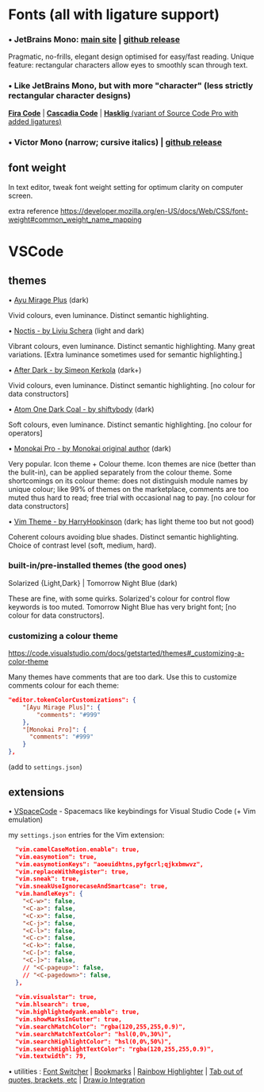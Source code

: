 # Fonts (all with ligature support)

### • JetBrains Mono: [main site](https://www.jetbrains.com/lp/mono/) | [github release](https://github.com/JetBrains/JetBrainsMono/)

Pragmatic, no-frills, elegant design optimised for easy/fast reading.
Unique feature: rectangular characters allow eyes to smoothly scan through text.

### • Like JetBrains Mono, but with more "character" (less strictly rectangular character designs)
  [**Fira Code**](https://github.com/tonsky/FiraCode)
| [**Cascadia Code**](https://github.com/microsoft/cascadia-code)
| [**Hasklig** (variant of Source Code Pro with added ligatures)](https://github.com/i-tu/Hasklig)

### • Victor Mono (narrow; cursive italics) | [github release](https://github.com/rubjo/victor-mono)

## font weight

In text editor, tweak font weight setting for optimum clarity on computer screen.

extra reference https://developer.mozilla.org/en-US/docs/Web/CSS/font-weight#common_weight_name_mapping

# VSCode

## themes

• [Ayu Mirage Plus](https://github.com/whosydd/ayu-mirage-plus) (dark)

Vivid colours, even luminance. Distinct semantic highlighting.

• [Noctis - by Liviu Schera](https://marketplace.visualstudio.com/items?itemName=liviuschera.noctis) (light and dark)

Vibrant colours, even luminance. Distinct semantic highlighting. Many great variations. [Extra luminance sometimes used for semantic highlighting.]

• [After Dark - by Simeon Kerkola](https://marketplace.visualstudio.com/items?itemName=ssmi.after-dark&ssr=false#review-details) (dark+)

Vivid colours, even luminance. Distinct semantic highlighting. [no colour for data constructors]

• [Atom One Dark Coal - by shiftybody](https://developer.mozilla.org/en-US/docs/Web/CSS/font-weight#common_weight_name_mapping) (dark)

Soft colours, even luminance. Distinct semantic highlighting. [no colour for operators]

• [Monokai Pro - by Monokai original author](https://marketplace.visualstudio.com/items?itemName=monokai.theme-monokai-pro-vscode) (dark)

Very popular. Icon theme + Colour theme. Icon themes are nice (better than the bulit-in), can be applied separately from the colour theme. Some shortcomings on its colour theme: does not distinguish module names by unique colour; like 99% of themes on the marketplace, comments are too muted thus hard to read; free trial with occasional nag to pay. [no colour for data constructors]

• [Vim Theme - by HarryHopkinson](https://marketplace.visualstudio.com/items?itemName=HarryHopkinson.vim-theme) (dark; has light theme too but not good)

Coherent colours avoiding blue shades. Distinct semantic highlighting. Choice of contrast level (soft, medium, hard).

### built-in/pre-installed themes (the good ones)

Solarized {Light,Dark} | Tomorrow Night Blue (dark)

These are fine, with some quirks. Solarized's colour for control flow keywords is too muted. Tomorrow Night Blue has very bright font; [no colour for data constructors].

### customizing a colour theme

https://code.visualstudio.com/docs/getstarted/themes#_customizing-a-color-theme

Many themes have comments that are too dark. Use this to customize comments colour for each theme:

```json
"editor.tokenColorCustomizations": {
    "[Ayu Mirage Plus]": {
        "comments": "#999"
    },
    "[Monokai Pro]": {
      "comments": "#999"
    }   
},
```
(add to `settings.json`)

## extensions

• [VSpaceCode](https://vspacecode.github.io/) - Spacemacs like keybindings for Visual Studio Code (+ Vim emulation)

my `settings.json` entries for the Vim extension:

```json
  "vim.camelCaseMotion.enable": true,
  "vim.easymotion": true,
  "vim.easymotionKeys": "aoeuidhtns,pyfgcrl;qjkxbmwvz",
  "vim.replaceWithRegister": true,
  "vim.sneak": true,
  "vim.sneakUseIgnorecaseAndSmartcase": true,
  "vim.handleKeys": {
    "<C-w>": false,
    "<C-a>": false,
    "<C-x>": false,
    "<C-j>": false,
    "<C-l>": false,
    "<C-c>": false,
    "<C-k>": false,
    "<C-[>": false,
    "<C-]>": false,
    // "<C-pageup>": false,
    // "<C-pagedown>": false,
  },
  
  "vim.visualstar": true,
  "vim.hlsearch": true,
  "vim.highlightedyank.enable": true,
  "vim.showMarksInGutter": true,
  "vim.searchMatchColor": "rgba(120,255,255,0.9)",
  "vim.searchMatchTextColor": "hsl(0,0%,30%)",
  "vim.searchHighlightColor": "hsl(0,0%,50%)",
  "vim.searchHighlightTextColor": "rgba(120,255,255,0.9)",
  "vim.textwidth": 79,
```

• utilities
: [Font Switcher](https://marketplace.visualstudio.com/items?itemName=evan-buss.font-switcher)
| [Bookmarks](https://marketplace.visualstudio.com/items?itemName=alefragnani.Bookmarks)
| [Rainbow Highlighter](https://marketplace.visualstudio.com/items?itemName=cobaltblu27.rainbow-highlighter)
| [Tab out of quotes, brackets, etc](https://marketplace.visualstudio.com/items?itemName=albert.TabOut)
| [Draw.io Integration](https://marketplace.visualstudio.com/items?itemName=hediet.vscode-drawio)
